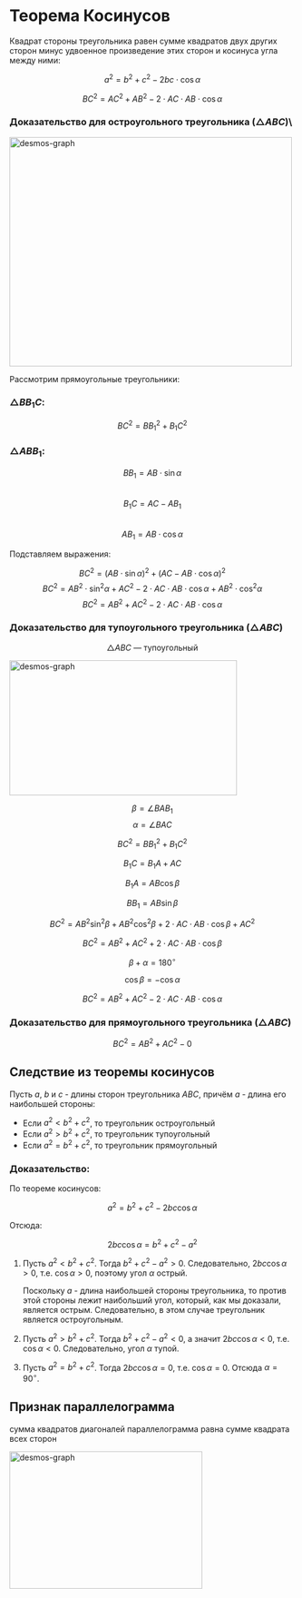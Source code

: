 # Теорема Косинусов

Квадрат стороны треугольника равен сумме квадратов двух других сторон минус удвоенное произведение этих сторон и косинуса угла между ними:

$$a^2 = b^2 + c^2 - 2bc \cdot \cos\alpha$$



$$BC^2 = AC^2 + AB^2 - 2 \cdot AC \cdot AB \cdot \cos\alpha$$

### Доказательство для остроугольного треугольника ($\triangle ABC$)\

<img width="498" height="404" alt="desmos-graph" src="https://github.com/user-attachments/assets/988c5f03-9244-4129-aea0-b4b842c0b4fd" />


Рассмотрим прямоугольные треугольники:

### $\triangle BB_1C$:
$$BC^2 = BB_1^2 + B_1C^2$$

### $\triangle ABB_1$:
$$BB_1 = AB \cdot \sin\alpha$$  
$$B_1C = AC - AB_1$$  
$$AB_1 = AB \cdot \cos\alpha$$

Подставляем выражения:

$$BC^2 = (AB \cdot \sin\alpha)^2 + (AC - AB \cdot \cos\alpha)^2$$
$$BC^2 = AB^2 \cdot \sin^2\alpha + AC^2 - 2 \cdot AC \cdot AB \cdot \cos\alpha + AB^2 \cdot \cos^2\alpha$$
$$BC^2 = AB^2 + AC^2 - 2 \cdot AC \cdot AB \cdot \cos\alpha$$

### Доказательство для тупоугольного треугольника ($\triangle ABC$)
$$ 
\triangle ABC \text{ — тупоугольный} 
$$


<img width="401" height="238" alt="desmos-graph " src="https://github.com/user-attachments/assets/c79a2155-a334-4823-857e-2b427203a825" />

$$ 
\beta = \angle BAB_1
$$
$$ 
\alpha = \angle BAC
$$

$$ 
BC^2 = BB_1^2 + B_1C^2 
$$

$$ 
B_1C = B_1A + AC 
$$

$$ 
B_1A = AB \cos \beta
$$

$$ 
BB_1 = AB \sin \beta 
$$

$$ 
BC^2 = AB^2 \sin^2 \beta + AB^2 \cos^2 \beta + 2 \cdot AC \cdot AB \cdot \cos \beta + AC^2 
$$

$$ 
BC^2 = AB^2 + AC^2 + 2 \cdot AC \cdot AB \cdot \cos \beta
$$

$$ 
\beta + \alpha = 180^\circ 
$$

$$ 
\cos \beta = -\cos \alpha 
$$

$$ 
BC^2 = AB^2 + AC^2 - 2 \cdot AC \cdot AB \cdot \cos \alpha 
$$

### Доказательство для прямоугольного треугольника ($\triangle ABC$)

$$ 
BC^2 = AB^2 + AC^2 - 0
$$

## Следствие из теоремы косинусов

Пусть $a$, $b$ и $c$ - длины сторон треугольника $ABC$, причём $a$ - длина его наибольшей стороны:

- Если $a^2 < b^2 + c^2$, то треугольник остроугольный
- Если $a^2 > b^2 + c^2$, то треугольник тупоугольный
- Если $a^2 = b^2 + c^2$, то треугольник прямоугольный
### Доказательство:

По теореме косинусов:

$$a^2 = b^2 + c^2 - 2bc \cos \alpha$$

Отсюда:

$$2bc \cos \alpha = b^2 + c^2 - a^2$$




1. Пусть $a^2 < b^2 + c^2$. Тогда $b^2 + c^2 - a^2 > 0$. Следовательно, $2bc \cos \alpha > 0$, т.е. $\cos \alpha > 0$, поэтому угол $\alpha$ острый.

   Поскольку $a$ - длина наибольшей стороны треугольника, то против этой стороны лежит наибольший угол, который, как мы доказали, является острым. Следовательно, в этом случае треугольник является остроугольным.

2. Пусть $a^2 > b^2 + c^2$. Тогда $b^2 + c^2 - a^2 < 0$, а значит $2bc \cos \alpha < 0$, т.е. $\cos \alpha < 0$. Следовательно, угол $\alpha$ тупой.

3. Пусть $a^2 = b^2 + c^2$. Тогда $2bc \cos \alpha = 0$, т.е. $\cos \alpha = 0$. Отсюда $\alpha = 90^\circ$.

## Признак параллелограмма
сумма квадратов диагоналей параллелограмма равна сумме квадрата всех сторон

<img width="340" height="242" alt="desmos-graph " src="https://github.com/user-attachments/assets/069971d4-0f91-4a8f-9454-40612366ae40" />   

